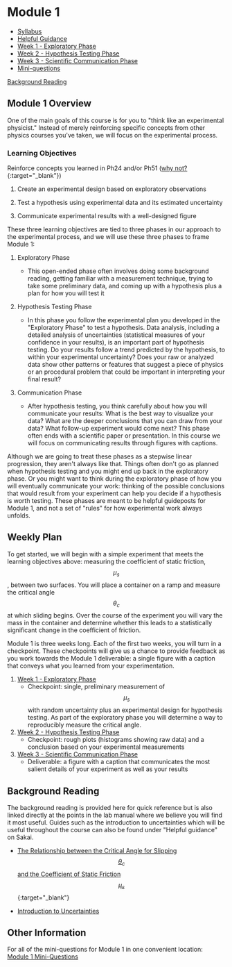 # Module 1

+ [Syllabus](syllabus)
+ [Helpful Guidance](helpful-guidance)
+ [Week 1 - Exploratory Phase](week1)
+ [Week 2 - Hypothesis Testing Phase](week2)
+ [Week 3 - Scientific Communication Phase](week3)
+ [Mini-questions](mini-questions)

[Background Reading](#background-reading)


## Module 1 Overview 

One of the main goals of this course is for you to "think like an experimental physicist." Instead of merely reinforcing specific concepts from other physics courses you've taken, we will focus on the experimental process. 

### Learning Objectives


<span class="strike">Reinforce concepts you learned in Ph24 and/or Ph51</span> ([why not?](https://physicstoday.scitation.org/doi/10.1063/PT.3.3816){:target="_blank"})

1. Create an experimental design based on exploratory observations 

2. Test a hypothesis using experimental data and its estimated uncertainty 

3. Communicate experimental results with a well-designed figure

These three learning objectives are tied to three phases in our approach to the experimental process, and we will use these three phases to frame Module 1:

1. Exploratory Phase
    - This open-ended phase often involves doing some background reading, getting familiar with a measurement technique, trying to take some preliminary data, and coming up with a hypothesis plus a plan for how you will test it

2. Hypothesis Testing Phase
    - In this phase you follow the experimental plan you developed in the "Exploratory Phase" to test a hypothesis. Data analysis, including a detailed analysis of uncertainties (statistical measures of your confidence in your results), is an important part of hypothesis testing. Do your results follow a trend predicted by the hypothesis, to within your experimental uncertainty?  Does your raw or analyzed data show other patterns or features that suggest a piece of physics or an procedural problem that could be important in interpreting your final result?

3. Communication Phase
    - After hypothesis testing, you think carefully about how you will communicate your results: What is the best way to visualize your data? What are the deeper conclusions that you can draw from your data? What follow-up experiment would come next? This phase often ends with a scientific paper or presentation. In this course we will focus on communicating results through figures with captions.

Although we are going to treat these phases as a stepwise linear progression, they aren't always like that. Things often don't go as planned when hypothesis testing and you might end up back in the exploratory phase. Or you might want to think during the exploratory phase of how you will eventually communicate your work: thinking of the possible conclusions that would result from your experiment can help you decide if a hypothesis is worth testing. These phases are meant to be helpful guideposts for Module 1, and not a set of "rules" for how experimental work always unfolds.

## Weekly Plan

To get started, we will begin with a simple experiment that meets the learning objectives above: measuring the coefficient of static friction, $$\mu_s$$, between two surfaces. You will place a container on a ramp and measure the critical angle $$\theta_c$$ at which sliding begins. Over the course of the experiment you will vary the mass in the container and determine whether this leads to a statistically significant change in the coefficient of friction. 

Module 1 is three weeks long. Each of the first two weeks, you will turn in a checkpoint. These checkpoints will give us a chance to provide feedback as you work towards the Module 1 deliverable: a single figure with a caption that conveys what you learned from your experimentation.  

1. [Week 1 - Exploratory Phase](week1)
    - Checkpoint: single, preliminary measurement of $$\mu_s$$ with random uncertainty plus an experimental design for hypothesis testing. As part of the exploratory phase you will determine a way to reproducibly measure the critical angle.
3. [Week 2 - Hypothesis Testing Phase](week2)
    - Checkpoint: rough plots (histograms showing raw data) and a conclusion based on your experimental measurements
4. [Week 3 - Scientific Communication Phase](week3)
    - Deliverable: a figure with a caption that communicates the most salient details of your experiment as well as your results



## Background Reading
The background reading is provided here for quick reference but is also linked directly at the points in the lab manual where we believe you will find it most useful. Guides such as the introduction to uncertainties which will be useful throughout the course can also be found under "Helpful guidance" on Sakai.

+ [The Relationship between the Critical Angle for Slipping $$\theta_c$$ and the Coefficient of Static Friction $$\mu_s$$](https://drive.google.com/file/d/19qMGg5rJfkDCQVHRK2G1Nl4_CAMSgvHX/view?usp=sharing){:target="_blank"}

+ [Introduction to Uncertainties](uncertainty-introduction.md)

## Other Information

For all of the mini-questions for Module 1 in one convenient location: [Module 1 Mini-Questions](mini-questions)
